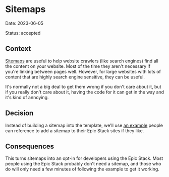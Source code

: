 # Sitemaps

Date: 2023-06-05

Status: accepted

## Context

[Sitemaps](https://developers.google.com/search/docs/crawling-indexing/sitemaps/overview)
are useful to help website crawlers (like search engines) find all the content
on your website. Most of the time they aren't necessary if you're linking
between pages well. However, for large websites with lots of content that are
highly search engine sensitive, they can be useful.

It's normally not a big deal to get them wrong if you don't care about it, but
if you really don't care about it, having the code for it can get in the way and
it's kind of annoying.

## Decision

Instead of building a sitemap into the template, we'll use
[an example](../examples.md) people can reference to add a sitemap to their Epic
Stack sites if they like.

## Consequences

This turns sitemaps into an opt-in for developers using the Epic Stack. Most
people using the Epic Stack probably don't need a sitemap, and those who do will
only need a few minutes of following the example to get it working.
